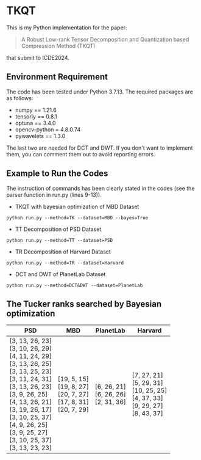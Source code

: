 # TKQT
This is my Python implementation for the paper:

>A Robust Low-rank Tensor Decomposition and Quantization based Compression Method (TKQT)

that submit to ICDE2024.

## Environment Requirement
The code has been tested under Python 3.7.13. The required packages are as follows:
* numpy == 1.21.6
* tensorly == 0.8.1
* optuna == 3.4.0
* opencv-python = 4.8.0.74
* pywavelets == 1.3.0

The last two are needed for DCT and DWT. If you don't want to implement them, you can comment them out to avoid reporting errors.


## Example to Run the Codes
The instruction of commands has been clearly stated in the codes (see the parser function in run.py (lines 9-13)).
* TKQT with bayesian optimization of MBD Dataset
```
python run.py --method=TK --dataset=MBD --bayes=True
```

* TT Decomposition of PSD Dataset
```
python run.py --method=TT --dataset=PSD
```

* TR Decomposition of Harvard Dataset
```
python run.py --method=TR --dataset=Harvard
```

* DCT and DWT of PlanetLab Dataset
```
python run.py --method=DCT&DWT --dataset=PlanetLab
```

## The Tucker ranks searched by Bayesian optimization
| PSD                                                                                                                                                                                                                                                                                                   | MBD                                                                         | PlanetLab                                   | Harvard                                                                                      |
|-------------------------------------------------------------------------------------------------------------------------------------------------------------------------------------------------------------------------------------------------------------------------------------------------------|-----------------------------------------------------------------------------|---------------------------------------------|----------------------------------------------------------------------------------------------|
| [3, 13, 26, 23] <br/>[3, 10, 26, 29]<br/>[4, 11, 24, 29]<br/>[3, 13, 26, 25]<br/>[3, 13, 25, 23]<br/>[3, 11, 24, 31]<br/>[3, 13, 26, 23]<br/>[3, 9, 26, 25]<br/>[4, 13, 26, 21]<br/>[3, 19, 26, 17]<br/>[3, 10, 25, 37]<br/>[4, 9, 26, 25]<br/>[3, 9, 25, 27]<br/>[3, 10, 25, 37]<br/>[3, 13, 23, 23] | [19, 5, 15]<br/>[19, 8, 27]<br/>[20, 7, 27]<br/>[17, 8, 31]<br/>[20, 7, 29] | [6, 26, 21]<br/>[6, 26, 26]<br/>[2, 31, 36] | [7, 27, 21]<br/>[5, 29, 31]<br/>[10, 25, 25]<br/>[4, 37, 33]<br/>[9, 29, 27]<br/>[8, 43, 37] |